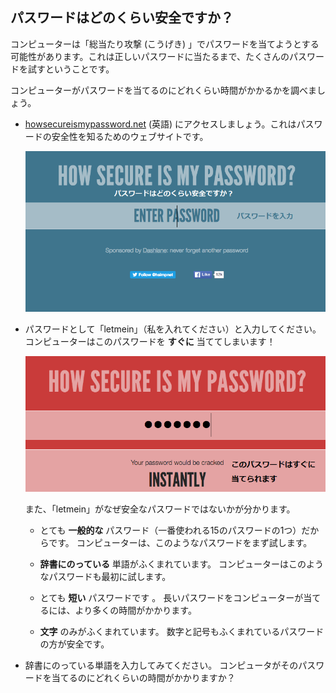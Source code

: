 ## パスワードはどのくらい安全ですか？

コンピューターは「総当たり攻撃 (こうげき) 」でパスワードを当てようとする可能性があります。これは正しいパスワードに当たるまで、たくさんのパスワードを試すということです。

コンピューターがパスワードを当てるのにどれくらい時間がかかるかを調べましょう。



+ <a href="https://howsecureismypassword.net/" target="_blank">howsecureismypassword.net</a> (英語) にアクセスしましょう。これはパスワードの安全性を知るためのウェブサイトです。

    ![スクリーンショット](images/passwords-secure.png)

+ パスワードとして「letmein」（私を入れてください）と入力してください。 コンピューターはこのパスワードを __すぐに__ 当ててしまいます！

    ![スクリーンショット](images/passwords-letmein.png)

    また、「letmein」がなぜ安全なパスワードではないかが分かります。

    + とても __一般的な__ パスワード（一番使われる15のパスワードの1つ）だからです。 コンピューターは、このようなパスワードをまず試します。

    + __辞書にのっている__ 単語がふくまれています。 コンピューターはこのようなパスワードも最初に試します。

    + とても __短い__ パスワードです 。 長いパスワードをコンピューターが当てるには、より多くの時間がかかります。

    + __文字__ のみがふくまれています。 数字と記号もふくまれているパスワードの方が安全です。

+ 辞書にのっている単語を入力してみてください。 コンピュータがそのパスワードを当てるのにどれくらいの時間がかかりますか？ 

